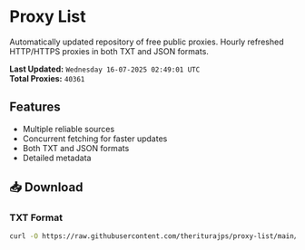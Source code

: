 # Proxy List

Automatically updated repository of free public proxies. Hourly refreshed HTTP/HTTPS proxies in both TXT and JSON formats.

**Last Updated:** `Wednesday 16-07-2025 02:49:01 UTC`  
**Total Proxies:** `40361`

## Features
- Multiple reliable sources
- Concurrent fetching for faster updates
- Both TXT and JSON formats
- Detailed metadata

## 📥 Download

### TXT Format
```bash
curl -O https://raw.githubusercontent.com/theriturajps/proxy-list/main/proxies.txt